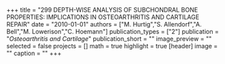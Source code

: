 +++
title = "299 DEPTH-WISE ANALYSIS OF SUBCHONDRAL BONE PROPERTIES: IMPLICATIONS IN OSTEOARTHRITIS AND CARTILAGE REPAIR"
date = "2010-01-01"
authors = ["M. Hurtig","S. Allendorf","A. Bell","M. Lowerison","C. Hoemann"]
publication_types = ["2"]
publication = "_Osteoarthritis and Cartilage_"
publication_short = ""
image_preview = ""
selected = false
projects = []
math = true
highlight = true
[header]
image = ""
caption = ""
+++

